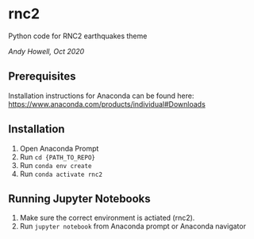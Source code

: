 # rnc2

Python code for RNC2 earthquakes theme

*Andy Howell, Oct 2020*

## Prerequisites

Installation instructions for Anaconda can be found here: <https://www.anaconda.com/products/individual#Downloads>

## Installation

   1. Open Anaconda Prompt
   2. Run `cd {PATH_TO_REPO}`
   3. Run `conda env create`
   4. Run `conda activate rnc2`

## Running Jupyter Notebooks
   
   1. Make sure the correct environment is actiated (rnc2).
   2. Run `jupyter notebook` from Anaconda prompt or Anaconda navigator
 
